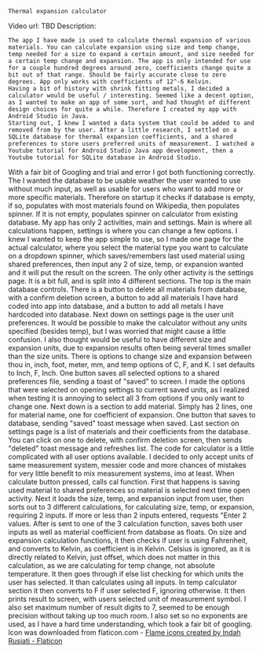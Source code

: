	Thermal expansion calculator
Video url: TBD
Description:

	The app I have made is used to calculate thermal expansion of various materials. You can calculate expansion using size and temp change, temp needed for a size to expand a certain amount, and size needed for a certain temp change and expansion. The app is only intended for use for a couple hundred degrees around zero, coefficients change quite a bit out of that range. Should be fairly accurate close to zero degrees. App only works with coefficients of 12^-6 Kelvin.
	Having a bit of history with shrink fitting metals, I decided a calculator would be useful / interesting. Seemed like a decent option, as I wanted to make an app of some sort, and had thought of different design choices for quite a while. Therefore I created my app with Android Studio in Java.
	Starting out, I knew I wanted a data system that could be added to and removed from by the user. After a little research, I settled on a SQLite database for thermal expansion coefficients, and a shared preferences to store users preferred units of measurement. I watched a Youtube tutorial for Android Studio Java app development, then a Youtube tutorial for SQLite database in Android Studio.
With a fair bit of Googling and trial and error I got both functioning correctly.
	The I wanted the database to be usable weather the user wanted to use without much input, as well as usable for users who want to add more or more specific materials. Therefore on startup it checks if database is empty, if so, populates with most materials found on Wikipedia, then populates spinner. If it is not empty, populates spinner on calculator from existing database.
	My app has only 2 activities, main and settings. Main is where all calculations happen, settings is where you can change a few options.
	I knew I wanted to keep the app simple to use, so I made one page for the actual calculator, where you select the material type you want to calculate on a dropdown spinner, which saves/remembers last used material using shared preferences, then input any 2 of size, temp, or expansion wanted and it will put the result on the screen. 
	The only other activity is the settings page. It is a bit full, and is split into 4 different sections. The top is the main database controls. There is a button to delete all materials from database, with a confirm deletion screen, a button to add all materials I have hard coded into app into database, and a button to add all metals I have hardcoded into database.
	Next down on settings page is the user unit preferences. It would be possible to make the calculator without any units specified (besides temp), but I was worried that might cause a little confusion. I also thought would be useful to have different size and expansion units, due to expansion results often being several times smaller than the size units. There is options to change size and expansion between thou in, inch, foot, meter, mm, and temp options of C, F, and K. I set defaults to Inch, F, Inch. One button saves all selected options to a shared preferences file, sending a toast of "saved" to screen. I made the options that were selected on opening settings to current saved units, as I realized when testing it is annoying to select all 3 from options if you only want to change one.
	Next down is a section to add material. Simply has 2 lines, one for material name, one for coefficient of expansion. One button that saves to database, sending "saved" toast message when saved.
	Last section on settings page is a list of materials and their coefficients from the database. You can click on one to delete, with confirm deletion screen, then sends "deleted" toast message and refreshes list.
	The code for calculator is a little complicated with all user options available. I decided to only accept units of same measurement system, messier code and more chances of mistakes for very little benefit to mix measurement systems, imo at least. When calculate button pressed, calls cal function. First that happens is saving used material to shared preferences so material is selected next time open activity. Next it loads the size, temp, and expansion input from user, then sorts out to 3 different calculations, for calculating size, temp, or expansion, requiring 2 inputs. If more or less than 2 inputs entered, requests "Enter 2 values.
	After is sent to one of the 3 calculation function, saves both user inputs as well as material coefficient from database as floats. On size and expansion calculation functions, it then checks if user is using Fahrenheit, and converts to Kelvin, as coefficient is in Kelvin. Celsius is ignored, as it is directly related to Kelvin, just offset, which does not matter in this calculation, as we are calculating for temp change, not absolute temperature. It then goes through if else list checking for which units the user has selected. It than calculates using all inputs. In temp calculator section it then converts to F if user selected F, ignoring otherwise. It then prints result to screen, with users selected unit of measurement symbol. I also set maximum number of result digits to 7, seemed to be enough precision without taking up too much room. I also set so no exponents are used, as I have a hard time understanding, which took a fair bit of googling.
 	Icon was downloaded from flaticon.com - <a href="https://www.flaticon.com/free-icons/flame" title="flame icons">Flame icons created by Indah Rusiati - Flaticon</a>
